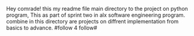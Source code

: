 Hey comrade! this my readme file main directory to the project on python program, This as part of sprint two in alx software engineering program. combine in this directory are projects on diffrent implementation from basics to advance. 
                    #follow 4 follow#
